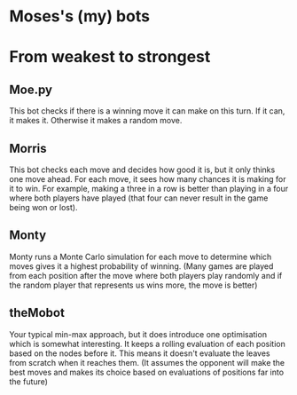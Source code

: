 # Moses's (my) bots

# From weakest to strongest

## Moe.py

This bot checks if there is a winning move it can make on this turn. If it can, it makes it. Otherwise it makes a random move.

## Morris

This bot checks each move and decides how good it is, but it only thinks one move ahead. For each move, it sees how many chances it is making for it to win. For example, making a three in a row is better than playing in a four where both players have played (that four can never result in the game being won or lost).

## Monty

Monty runs a Monte Carlo simulation for each move to determine which moves gives it a highest probability of winning. (Many games are played from each position after the move where both players play randomly and if the random player that represents us wins more, the move is better)

## theMobot

Your typical min-max approach, but it does introduce one optimisation which is somewhat interesting. It keeps a rolling evaluation of each position based on the nodes before it. This means it doesn't evaluate the leaves from scratch when it reaches them. (It assumes the opponent will make the best moves and makes its choice based on evaluations of positions far into the future)
